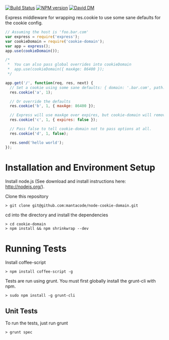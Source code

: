 [![Build Status](https://travis-ci.org/mantacode/node-cookie-domain.svg?branch=master)](https://travis-ci.org/mantacode/node-cookie-domain)
[![NPM version](https://badge.fury.io/js/cookie-domain.svg)](http://badge.fury.io/js/cookie-domain)
[![David DM](https://david-dm.org/mantacode/node-cookie-domain.png)](https://david-dm.org/mantacode/node-cookie-domain.png)

Express middleware for wrapping res.cookie to use some sane defaults for the cookie config.

```javascript
// Assuming the host is 'foo.bar.com'
var express = require('express');
var cookieDomain = require('cookie-domain');
var app = express();
app.use(cookieDomain());

/*
 *  You can also pass global overrides into cookieDomain
 *  app.use(cookieDomain({ maxAge: 86400 });
 */

app.get('/', function(req, res, next) {
  // Set a cookie using some sane defaults: { domain: '.bar.com', path: '/', maxAge: 31536000000 })
  res.cookie('a', 1);

  // Or override the defaults
  res.cookie('b', 1, { maxAge: 86400 });

  // Express will use maxAge over expires, but cookie-domain will remove maxAge and pass expires if you tell it to
  res.cookie('c', 1, { expires: false });

  // Pass false to tell cookie-domain not to pass options at all.
  res.cookie('d', 1, false);

  res.send('hello world');
});
```

# Installation and Environment Setup

Install node.js (See download and install instructions here: http://nodejs.org/).

Clone this repository

```no-highlight
> git clone git@github.com:mantacode/node-cookie-domain.git
```

cd into the directory and install the dependencies

```no-highlight
> cd cookie-domain
> npm install && npm shrinkwrap --dev
```

# Running Tests

Install coffee-script

```no-highlight
> npm install coffee-script -g
```

Tests are run using grunt.  You must first globally install the grunt-cli with npm.

```no-highlight
> sudo npm install -g grunt-cli
```

## Unit Tests

To run the tests, just run grunt

```no-highlight
> grunt spec
```
